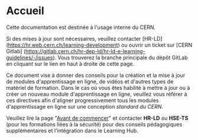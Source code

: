 # Accueil

Cette documentation est destinée à l'usage interne du CERN.

Si des mises à jour sont nécessaires, veuillez contacter [HR-LD] (https://hr.web.cern.ch/learning-development) ou ouvrir un ticket sur [CERN Gitlab] (https://gitlab.cern.ch/hr-dep-ld/hr-ld-e-learning-guidelines/-/issues). Vous trouverez la branche principale du dépôt GitLab en cliquant sur le lien en haut à droite de cette page.

Ce document vise à donner des conseils pour la création et la mise à jour de modules d'apprentissage en ligne, de vidéos et d'autres types de matériel de formation. Dans le cas où vous êtes habilité à mettre à jour ou à créer un nouveau module d'apprentissage en ligne, veuillez vous référer à ces directives afin d'aligner progressivement tous les modules d'apprentissage en ligne sur une conception *standard du CERN*.

Veuillez lire la page "[Avant de commencer](./page2/begin.fr.md)" et contacter **HR-LD** ou **HSE-TS** (pour les formations liées à la sécurité) pour des conseils pédagogiques supplémentaires et l'intégration dans le Learning Hub.
